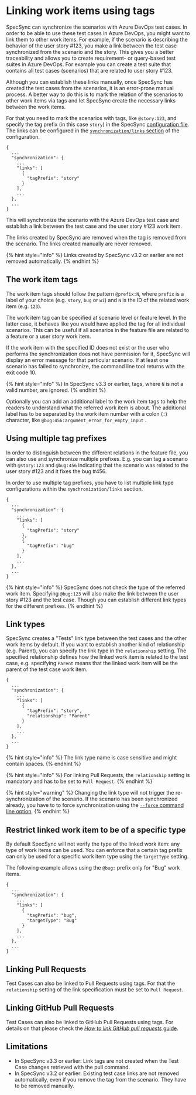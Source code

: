 # Linking work items using tags

SpecSync can synchronize the scenarios with Azure DevOps test cases. In order to be able to use these test cases in Azure DevOps, you might want to link them to other work items. For example, if the scenario is describing the behavior of the user story \#123, you make a link between the test case synchronized from the scenario and the story. This gives you a better traceability and allows you to create requirement- or query-based test suites in Azure DevOps. For example you can create a test suite that contains all test cases \(scenarios\) that are related to user story \#123.

Although you can establish these links manually, once SpecSync has created the test cases from the scenarios, it is an error-prone manual process. A better way to do this is to mark the relation of the scenarios to other work items via tags and let SpecSync create the necessary links between the work items.

For that you need to mark the scenarios with tags, like `@story:123`, and specify the tag prefix \(in this case `story`\) in the SpecSync [configuration file](../../reference/configuration/). The links can be configured in the [`synchronization/links` section](../../reference/configuration/configuration-synchronization/configuration-synchronization-links.md) of the configuration.

```text
{
  ...
  "synchronization": {
    ...
    "links": [
      {
        "tagPrefix": "story"
      }
    ],
    ...
  },
  ...
}
```

This will synchronize the scenario with the Azure DevOps test case and establish a link between the test case and the user story \#123 work item.

The links created by SpecSync are removed when the tag is removed from the scenario. The links created manually are never removed.

{% hint style="info" %}
Links created by SpecSync v3.2 or earlier are not removed automatically.
{% endhint %}

## The work item tags

The work item tags should follow the pattern `@prefix:N`, where `prefix` is a label of your choice \(e.g. `story`, `bug` or `wi`\) and `N` is the ID of the related work item \(e.g. `123`\).

The work item tag can be specified at scenario level or feature level. In the latter case, it behaves like you would have applied the tag for all individual scenarios. This can be useful if all scenarios in the feature file are related to a feature or a user story work item.

If the work item with the specified ID does not exist or the user who performs the synchronization does not have permission for it, SpecSync will display an error message for that particular scenario. If at least one scenario has failed to synchronize, the command line tool returns with the exit code 10.

{% hint style="info" %}
In SpecSync v3.3 or earlier, tags, where `N` is not a valid number, are ignored.
{% endhint %}

Optionally you can add an additional label to the work item tags to help the readers to understand what the referred work item is about. The additional label has to be separated by the work item number with a colon \(`:`\) character, like `@bug:456:argument_error_for_empty_input` .

## Using multiple tag prefixes

In order to distinguish between the different relations in the feature file, you can also use and synchronize multiple prefixes. E.g. you can tag a scenario with `@story:123` and `@bug:456` indicating that the scenario was related to the user story \#123 and it fixes the bug \#456.

In order to use multiple tag prefixes, you have to list multiple link type configurations within the `synchronization/links` section.

```text
{
  ...
  "synchronization": {
    ...
    "links": [
      {
        "tagPrefix": "story"
      },
      {
        "tagPrefix": "bug"
      }
    ],
    ...
  },
  ...
}
```

{% hint style="info" %}
SpecSync does not check the type of the referred work item. Specifying `@bug:123` will also make the link between the user story \#123 and the test case. Though you can establish different link types for the different prefixes.
{% endhint %}

## Link types

SpecSync creates a "Tests" link type between the test cases and the other work items by default. If you want to establish another kind of relationship \(e.g. Parent\), you can specify the link type in the `relationship` setting. The specified relationship defines how the linked work item is related to the test case, e.g. specifying `Parent` means that the linked work item will be the parent of the test case work item.

```text
{
  ...
  "synchronization": {
    ...
    "links": [
      {
        "tagPrefix": "story",
        "relationship": "Parent"
      }
    ],
    ...
  },
  ...
}
```


{% hint style="info" %}
The link type name is case sensitive and might contain spaces. 
{% endhint %}

{% hint style="info" %}
For linking Pull Requests, the `relationship` setting is mandatory and has to be set to `Pull Request`.
{% endhint %}

{% hint style="warning" %}
Changing the link type will not trigger the re-synchronization of the scenario. If the scenario has been synchronized already, you have to to force synchronization using the [`--force` command line option](../../reference/command-line-reference/).
{% endhint %}

## Restrict linked work item to be of a specific type

By default SpecSync will not verify the type of the linked work item: any type of work items can be used. You can enforce that a certain tag prefix can only be used for a specific work item type using the `targetType` setting. 

The following example allows using the `@bug:` prefix only for "Bug" work items.

```text
{
  ...
  "synchronization": {
    ...
    "links": [
      {
        "tagPrefix": "bug",
        "targetType": "Bug"
      }
    ],
    ...
  },
  ...
}
```

## Linking Pull Requests

Test Cases can also be linked to Pull Requests using tags. For that the `relationship` setting of the link specification must be set to `Pull Request`.

## Linking GitHub Pull Requests

Test Cases can also be linked to GitHub Pull Requests using tags. For details on that please check the [*How to link GitHub pull requests* guide](../../important-concepts/how-to-link-github-pull-requests.md#linking-github-pull-requests-with-tags).

## Limitations

* In SpecSync v3.3 or earlier: Link tags are not created when the Test Case changes retrieved with the pull command.
* In SpecSync v3.2 or earlier: Existing test case links are not removed automatically, even if you remove the tag from the scenario. They have to be removed manually.
